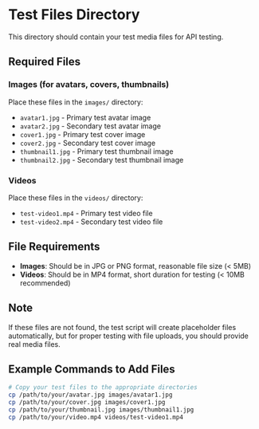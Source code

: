 # Test Files Directory

This directory should contain your test media files for API testing.

## Required Files

### Images (for avatars, covers, thumbnails)
Place these files in the `images/` directory:
- `avatar1.jpg` - Primary test avatar image
- `avatar2.jpg` - Secondary test avatar image  
- `cover1.jpg` - Primary test cover image
- `cover2.jpg` - Secondary test cover image
- `thumbnail1.jpg` - Primary test thumbnail image
- `thumbnail2.jpg` - Secondary test thumbnail image

### Videos
Place these files in the `videos/` directory:
- `test-video1.mp4` - Primary test video file
- `test-video2.mp4` - Secondary test video file

## File Requirements

- **Images**: Should be in JPG or PNG format, reasonable file size (< 5MB)
- **Videos**: Should be in MP4 format, short duration for testing (< 10MB recommended)

## Note

If these files are not found, the test script will create placeholder files automatically, but for proper testing with file uploads, you should provide real media files.

## Example Commands to Add Files

```bash
# Copy your test files to the appropriate directories
cp /path/to/your/avatar.jpg images/avatar1.jpg
cp /path/to/your/cover.jpg images/cover1.jpg
cp /path/to/your/thumbnail.jpg images/thumbnail1.jpg
cp /path/to/your/video.mp4 videos/test-video1.mp4
```
